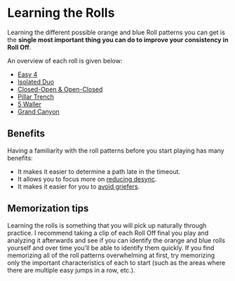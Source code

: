 # Learning the Rolls

Learning the different possible orange and blue Roll patterns you can get is the **single most important thing you can do to improve your consistency in Roll Off**.

An overview of each roll is given below:

* [Easy 4](../rolls/easy-4.md)
* [Isolated Duo](../rolls/isolated-duo.md)
* [Closed-Open & Open-Closed](../rolls/closed-open-open-closed.md)
* [Pillar Trench](../rolls/pillar-trench.md)
* [5 Waller](../rolls/5-waller.md)
* [Grand Canyon](../rolls/grand-canyon.md)

## Benefits

Having a familiarity with the roll patterns before you start playing has many benefits:

* It makes it easier to determine a path late in the timeout.
* It allows you to focus more on [reducing desync](./reducing-desync.md).
* It makes it easier for you to [avoid griefers](./avoiding-griefers.md).

## Memorization tips

Learning the rolls is something that you will pick up naturally through practice. I recommend taking a clip of each Roll Off final you play and analyzing it afterwards and see if you can identify the orange and blue rolls yourself and over time you'll be able to identify them quickly. If you find memorizing all of the roll patterns overwhelming at first, try memorizing only the important characteristics of each to start (such as the areas where there are multiple easy jumps in a row, etc.).
